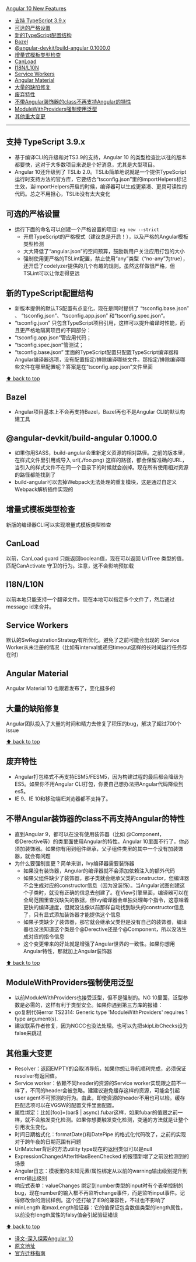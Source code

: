 [Angular 10 New Features](#top)

- [支持 TypeScript 3.9.x](#支持-typescript-39x)
- [可选的严格设置](#可选的严格设置)
- [新的TypeScript配置结构](#新的typescript配置结构)
- [Bazel](#bazel)
- [@angular-devkit/build-angular 0.1000.0](#angular-devkitbuild-angular-010000)
- [增量式模板类型检查](#增量式模板类型检查)
- [CanLoad](#canload)
- [I18N/L10N](#i18nl10n)
- [Service Workers](#service-workers)
- [Angular Material](#angular-material)
- [大量的缺陷修复](#大量的缺陷修复)
- [废弃特性](#废弃特性)
- [不带Angular装饰器的class不再支持Angular的特性](#不带angular装饰器的class不再支持angular的特性)
- [ModuleWithProviders强制使用泛型](#modulewithproviders强制使用泛型)
- [其他重大变更](#其他重大变更)

--------------------------------------------------------

## 支持 TypeScript 3.9.x

- 基于编译CLI的升级和对TS3.9的支持，Angular 10 的类型检查比以往的版本都要快，这对于大多数项目来说是个好消息，尤其是大型项目。
- Angular 10还升级到了 TSLib 2.0。TSLib简单地说就是一个提供TypeScript运行时支持方法的官方库，它要结合“tsconfig.json”里的importHelpers标记生效，当importHelpers开启的时候，编译器可以生成更紧凑、更具可读性的代码。总之不用担心，TSLib没有太大变化

## 可选的严格设置

- 运行下面的命名可以创建一个严格设置的项目: `ng new --strict`
  - 开启TypeScript的严格模式（建议总是开启！），以及严格的Angular模板类型检测
  - 大大降低了“angular.json”的空间预算，鼓励新用户关注应用打包的大小
  - 强制使用更严格的TSLint配置，禁止使用“any”类型（“no-any”为true），还开启了codelyzer提供的几个有趣的规则。虽然这样做很严格，但TSLint可以让你走得更远

##  新的TypeScript配置结构

- 新版本提供的默认TS配置有点变化，现在是同时提供了 “tsconfig.base.json” 、 “tsconfig.json”、“tsconfig.app.json” 和“tsconfig.spec.json”。
- “tsconfig.json” 只包含TypeScript项目引用，这样可以提升编译时性能，而且更严格地隔离项目的不同部分：
- “tsconfig.app.json”管应用代码；
- “tsconfig.spec.json”管测试；
- “tsconfig.base.json” 里面的TypeScript配置只配置TypeScript编译器和Angular编译器选项，没有配置指定/排除编译哪些文件。那指定/排除编译哪些文件在哪里配置呢？答案是在“tsconfig.app.json”文件里面

[⬆ back to top](#top)

## Bazel

- Angular项目基本上不会再支持Bazel，Bazel再也不是Angular CLI的默认构建工具

## @angular-devkit/build-angular 0.1000.0

- 如果你用SASS，build-angular会重新定义资源的相对路径。之前的版本里，在样式文件里引用或导入 url(./foo.png) 这样的路径，都会保留准确的URL，当引入的样式文件不在同一个目录下的时候就会崩掉。现在所有使用相对资源的路径都能找到了
- build-angular可以去掉Webpack无法处理的重复模块，这是通过自定义Webpack解析插件实现的

## 增量式模板类型检查

新版的编译器CLI可以实现增量式模板类型检查

## CanLoad

以前，CanLoad guard 只能返回boolean值，现在可以返回 UrlTree 类型的值，匹配CanActivate 守卫的行为。注意，这不会影响预加载

## I18N/L10N

以前本地只能支持一个翻译文件。现在本地可以指定多个文件了，然后通过message id来合并。

## Service Workers

默认的SwRegistrationStrategy有所优化。避免了之前可能会出现的 Service Worker从未注册的情况（比如有interval或递归timeout这样的长时间运行任务存在时）

## Angular Material
Angular Material 10 也跟着发布了，变化挺多的

## 大量的缺陷修复

Angular团队投入了大量的时间和精力去修复了积压的bug，解决了超过700个issue

[⬆ back to top](#top)

## 废弃特性

- Angular打包格式不再支持ESM5/FESM5，因为构建过程的最后都会降级为ES5。如果你不用Angular CLI打包，你要自己想办法把Angular代码降级到es5。
- IE 9、IE 10和移动端IE浏览器都不支持了。

## 不带Angular装饰器的class不再支持Angular的特性

- 直到Angular 9，都可以在没有使用装饰器（比如 @Component，@Derective等）的类里面使用Angular的特性。Angular 10里面不行了，你必须加装饰器。如果你有用到组件继承，父子组件类里的其中一个没有加装饰器，就会有问题
- 为什么要强制变更？简单来讲，Ivy编译器需要装饰器
  - 如果没有装饰器，Angular的编译器就不会添加依赖注入的额外代码
  - 如果父组件缺少了装饰器，那子类就会继承父类的constructor，但编译器不会生成对应的constructor信息（因为没装饰）。当Angular试图创建这个子类时，就没有正确的信息去创建了。在View引擎里面，编译器可以在全局范围里查找缺失的数据，但Ivy编译器会单独处理每个指令，这意味着更快的编译速度，但就没法像以前那样自动找到缺失的constructor信息了，只有显式添加装饰器才能提供这个信息
  - 如果子类缺少了装饰器，那它就会继承父类但是没有自己的装饰器，编译器也没法知道这个类是个@Derective还是个@Component，所以没法生成对应的指令信息
  - 这个变更带来的好处就是增强了Angular世界的一致性。如果你想用Angular特性，那就加上Angular装饰器

[⬆ back to top](#top)

## ModuleWithProviders强制使用泛型

- 以前ModuleWithProviders也接受泛型，但不是强制的。NG 10里面，泛型参数是必需的，这样有利于类型安全。如果你遇到第三方库的报错：
- go复制代码error TS2314: Generic type 'ModuleWithProviders<T>' requires 1 type argument(s).
- 建议联系作者修复，因为NGCC也没法处理。也可以先把skipLibChecks设为 false来跳过

## 其他重大变更

- Resolver：返回EMPTY的会取消导航，如果你想让导航顺利完成，必须保证resolver有返回值。
- Service worker：依赖不同header的资源的Service worker实现跟之前不一样了，不同的header会被忽略。建建议避免缓存这样的资源，可能会引起user agent不可预测的行为。由此，即使资源的header不用也可以检。缓存匹配选项可以在VGSW的配置文件里面配置。
- 属性绑定：比如[foo]=(bar$ | async).fubar这样，如果fubar的值跟之前一样，就不会触发变化检测。如果你想要触发变化检测，变通的方法就是让整个引用发生变化。
- 时间日期格式化：formatDate()和DatePipe 的格式化代码改了，之前的实现对于跨午夜的日期范围有问题
- UrlMatcher背后的方法utility type现在的返回类似可以是null
- ExpressionChangedAfterItHasBeenChecked 的报错新增了之前没检测到的场景
- Angular日志：模板里的未知元素/属性绑定从以前的warning输出级别提升到error输出级别
- 响应式表单：valueChanges 绑定到number类型的input时有个表单控制的bug，现在number的输入框不再监听change事件，而是监听input事件。记得修改你的测试样例。这个还打破了IE9的兼容性，不过也不影响了
- minLength 和maxLength验证器：它的值保证包含数值类型的length属性，以前没有length属性的falsy值会引起验证错误

[⬆ back to top](#top)

- [译文-深入探索Angular 10](https://juejin.cn/post/6861887624206876679?searchId=202311202327311BF21FFE4A51D938E4D0)
- [原文地址](https://medium.com/javascript-in-plain-english/angular-10-in-depth-a48a3a7dd1a7)
- [官方迁移指南](https://update.angular.io/#9.0:10.0l3)
